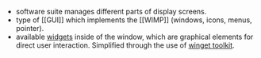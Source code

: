 - software suite manages different parts of display screens.
- type of [[GUI]] which implements the [[WIMP]] (windows, icons, menus, pointer).
- available [widgets](https://en.wikipedia.org/wiki/Graphical_widget) inside of the window, which are graphical elements for direct user interaction. Simplified through the use of [winget toolkit](https://en.wikipedia.org/wiki/Widget_toolkit).